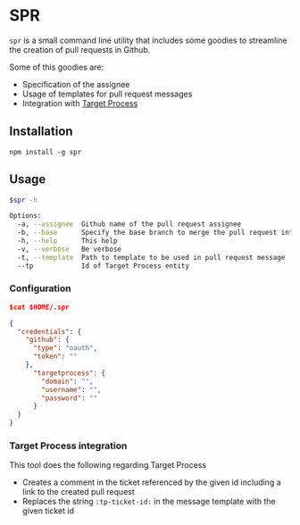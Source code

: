 # SPR

`spr` is a small command line utility that includes some goodies to streamline the creation of pull requests in Github.

Some of this goodies are:

* Specification of the assignee
* Usage of templates for pull request messages
* Integration with [Target Process](http://www.targetprocess.com/)


## Installation

```
npm install -g spr
```

## Usage

```bash
$spr -h

Options:
  -a, --assignee  Github name of the pull request assignee
  -b, --base      Specify the base branch to merge the pull request into
  -h, --help      This help
  -v, --verbose   Be verbose
  -t, --template  Path to template to be used in pull request message
  --tp            Id of Target Process entity
```

### Configuration

```json
$cat $HOME/.spr

{
  "credentials": {
    "github": {
      "type": "oauth",
      "token": ""
    },
      "targetprocess": {
        "domain": "",
        "username": "",
        "password": ""
      }
  }
}
```
### Target Process integration

This tool does the following regarding Target Process

  * Creates a comment in the ticket referenced by the given id including a link to the created pull request
  * Replaces the string `:tp-ticket-id:` in the message template with the given ticket id
